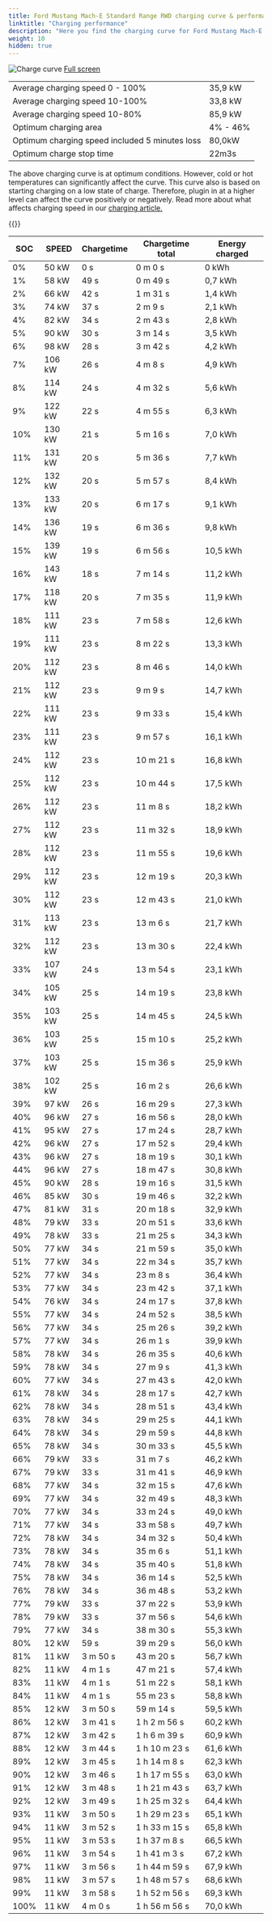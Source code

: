 ```yaml
---
title: Ford Mustang Mach-E Standard Range RWD charging curve & performance
linktitle: "Charging performance"
description: "Here you find the charging curve for Ford Mustang Mach-E Standard Range RWD. "
weight: 10
hidden: true
---
```

<!-- markdownlint-disable MD033 -->
<object type="image/svg+xml" data="../modelnavigation.svg"></object>
![Charge curve](../chargingcurve.svg  "Charging curve")
[Full screen](../chargingcurve.svg)

|  | |
|-----|-----|
|Average charging speed 0 - 100% |35,9 kW|
|Average charging speed 10-100% |33,8 kW|
|Average charging speed 10-80% |85,9 kW|
|Optimum charging area|4% - 46%|
|Optimum charging speed included 5 minutes loss|80,0kW|
|Optimum charge stop time |22m3s|


The above charging curve is at optimum conditions. However, cold or hot temperatures can significantly affect the curve. This curve also is based on starting charging on a low state of charge. Therefore, plugin in at a higher level can affect the curve positively or negatively. Read more about what affects charging speed in our [charging article.](../../../../../technology/battery/charging/) 


{{<evkxdisplayaddarticle />}}

|SOC | SPEED|Chargetime | Chargetime total | Energy charged |
|-----|-----|-----|-----|-----|
|0%|50 kW|  0 s|  0 m 0 s |0 kWh |
|1%|58 kW|  49 s|  0 m 49 s |0,7 kWh |
|2%|66 kW|  42 s|  1 m 31 s |1,4 kWh |
|3%|74 kW|  37 s|  2 m 9 s |2,1 kWh |
|4%|82 kW|  34 s|  2 m 43 s |2,8 kWh |
|5%|90 kW|  30 s|  3 m 14 s |3,5 kWh |
|6%|98 kW|  28 s|  3 m 42 s |4,2 kWh |
|7%|106 kW|  26 s|  4 m 8 s |4,9 kWh |
|8%|114 kW|  24 s|  4 m 32 s |5,6 kWh |
|9%|122 kW|  22 s|  4 m 55 s |6,3 kWh |
|10%|130 kW|  21 s|  5 m 16 s |7,0 kWh |
|11%|131 kW|  20 s|  5 m 36 s |7,7 kWh |
|12%|132 kW|  20 s|  5 m 57 s |8,4 kWh |
|13%|133 kW|  20 s|  6 m 17 s |9,1 kWh |
|14%|136 kW|  19 s|  6 m 36 s |9,8 kWh |
|15%|139 kW|  19 s|  6 m 56 s |10,5 kWh |
|16%|143 kW|  18 s|  7 m 14 s |11,2 kWh |
|17%|118 kW|  20 s|  7 m 35 s |11,9 kWh |
|18%|111 kW|  23 s|  7 m 58 s |12,6 kWh |
|19%|111 kW|  23 s|  8 m 22 s |13,3 kWh |
|20%|112 kW|  23 s|  8 m 46 s |14,0 kWh |
|21%|112 kW|  23 s|  9 m 9 s |14,7 kWh |
|22%|111 kW|  23 s|  9 m 33 s |15,4 kWh |
|23%|111 kW|  23 s|  9 m 57 s |16,1 kWh |
|24%|112 kW|  23 s|  10 m 21 s |16,8 kWh |
|25%|112 kW|  23 s|  10 m 44 s |17,5 kWh |
|26%|112 kW|  23 s|  11 m 8 s |18,2 kWh |
|27%|112 kW|  23 s|  11 m 32 s |18,9 kWh |
|28%|112 kW|  23 s|  11 m 55 s |19,6 kWh |
|29%|112 kW|  23 s|  12 m 19 s |20,3 kWh |
|30%|112 kW|  23 s|  12 m 43 s |21,0 kWh |
|31%|113 kW|  23 s|  13 m 6 s |21,7 kWh |
|32%|112 kW|  23 s|  13 m 30 s |22,4 kWh |
|33%|107 kW|  24 s|  13 m 54 s |23,1 kWh |
|34%|105 kW|  25 s|  14 m 19 s |23,8 kWh |
|35%|103 kW|  25 s|  14 m 45 s |24,5 kWh |
|36%|103 kW|  25 s|  15 m 10 s |25,2 kWh |
|37%|103 kW|  25 s|  15 m 36 s |25,9 kWh |
|38%|102 kW|  25 s|  16 m 2 s |26,6 kWh |
|39%|97 kW|  26 s|  16 m 29 s |27,3 kWh |
|40%|96 kW|  27 s|  16 m 56 s |28,0 kWh |
|41%|95 kW|  27 s|  17 m 24 s |28,7 kWh |
|42%|96 kW|  27 s|  17 m 52 s |29,4 kWh |
|43%|96 kW|  27 s|  18 m 19 s |30,1 kWh |
|44%|96 kW|  27 s|  18 m 47 s |30,8 kWh |
|45%|90 kW|  28 s|  19 m 16 s |31,5 kWh |
|46%|85 kW|  30 s|  19 m 46 s |32,2 kWh |
|47%|81 kW|  31 s|  20 m 18 s |32,9 kWh |
|48%|79 kW|  33 s|  20 m 51 s |33,6 kWh |
|49%|78 kW|  33 s|  21 m 25 s |34,3 kWh |
|50%|77 kW|  34 s|  21 m 59 s |35,0 kWh |
|51%|77 kW|  34 s|  22 m 34 s |35,7 kWh |
|52%|77 kW|  34 s|  23 m 8 s |36,4 kWh |
|53%|77 kW|  34 s|  23 m 42 s |37,1 kWh |
|54%|76 kW|  34 s|  24 m 17 s |37,8 kWh |
|55%|77 kW|  34 s|  24 m 52 s |38,5 kWh |
|56%|77 kW|  34 s|  25 m 26 s |39,2 kWh |
|57%|77 kW|  34 s|  26 m 1 s |39,9 kWh |
|58%|78 kW|  34 s|  26 m 35 s |40,6 kWh |
|59%|78 kW|  34 s|  27 m 9 s |41,3 kWh |
|60%|77 kW|  34 s|  27 m 43 s |42,0 kWh |
|61%|78 kW|  34 s|  28 m 17 s |42,7 kWh |
|62%|78 kW|  34 s|  28 m 51 s |43,4 kWh |
|63%|78 kW|  34 s|  29 m 25 s |44,1 kWh |
|64%|78 kW|  34 s|  29 m 59 s |44,8 kWh |
|65%|78 kW|  34 s|  30 m 33 s |45,5 kWh |
|66%|79 kW|  33 s|  31 m 7 s |46,2 kWh |
|67%|79 kW|  33 s|  31 m 41 s |46,9 kWh |
|68%|77 kW|  34 s|  32 m 15 s |47,6 kWh |
|69%|77 kW|  34 s|  32 m 49 s |48,3 kWh |
|70%|77 kW|  34 s|  33 m 24 s |49,0 kWh |
|71%|77 kW|  34 s|  33 m 58 s |49,7 kWh |
|72%|78 kW|  34 s|  34 m 32 s |50,4 kWh |
|73%|78 kW|  34 s|  35 m 6 s |51,1 kWh |
|74%|78 kW|  34 s|  35 m 40 s |51,8 kWh |
|75%|78 kW|  34 s|  36 m 14 s |52,5 kWh |
|76%|78 kW|  34 s|  36 m 48 s |53,2 kWh |
|77%|79 kW|  33 s|  37 m 22 s |53,9 kWh |
|78%|79 kW|  33 s|  37 m 56 s |54,6 kWh |
|79%|77 kW|  34 s|  38 m 30 s |55,3 kWh |
|80%|12 kW|  59 s|  39 m 29 s |56,0 kWh |
|81%|11 kW| 3 m 50 s|  43 m 20 s |56,7 kWh |
|82%|11 kW| 4 m 1 s|  47 m 21 s |57,4 kWh |
|83%|11 kW| 4 m 1 s|  51 m 22 s |58,1 kWh |
|84%|11 kW| 4 m 1 s|  55 m 23 s |58,8 kWh |
|85%|12 kW| 3 m 50 s|  59 m 14 s |59,5 kWh |
|86%|12 kW| 3 m 41 s| 1 h 2 m 56 s |60,2 kWh |
|87%|12 kW| 3 m 42 s| 1 h 6 m 39 s |60,9 kWh |
|88%|12 kW| 3 m 44 s| 1 h 10 m 23 s |61,6 kWh |
|89%|12 kW| 3 m 45 s| 1 h 14 m 8 s |62,3 kWh |
|90%|12 kW| 3 m 46 s| 1 h 17 m 55 s |63,0 kWh |
|91%|12 kW| 3 m 48 s| 1 h 21 m 43 s |63,7 kWh |
|92%|12 kW| 3 m 49 s| 1 h 25 m 32 s |64,4 kWh |
|93%|11 kW| 3 m 50 s| 1 h 29 m 23 s |65,1 kWh |
|94%|11 kW| 3 m 52 s| 1 h 33 m 15 s |65,8 kWh |
|95%|11 kW| 3 m 53 s| 1 h 37 m 8 s |66,5 kWh |
|96%|11 kW| 3 m 54 s| 1 h 41 m 3 s |67,2 kWh |
|97%|11 kW| 3 m 56 s| 1 h 44 m 59 s |67,9 kWh |
|98%|11 kW| 3 m 57 s| 1 h 48 m 57 s |68,6 kWh |
|99%|11 kW| 3 m 58 s| 1 h 52 m 56 s |69,3 kWh |
|100%|11 kW| 4 m 0 s| 1 h 56 m 56 s |70,0 kWh |
